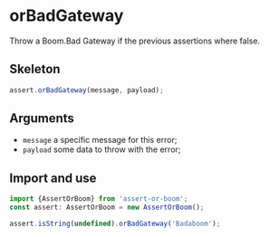 # orBadGateway

Throw a Boom.Bad Gateway if the previous assertions where false.

## Skeleton

```ts
assert.orBadGateway(message, payload);
```

## Arguments

- `message` a specific message for this error;
- `payload` some data to throw with the error;

## Import and use

```ts
import {AssertOrBoom} from 'assert-or-boom';
const assert: AssertOrBoom = new AssertOrBoom();

assert.isString(undefined).orBadGateway('Badaboom');
```
